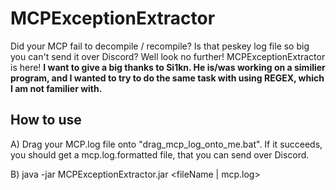 # MCPExceptionExtractor
Did your MCP fail to decompile / recompile? Is that peskey log file so big you can't send it over Discord? Well look no further! MCPExceptionExtractor is here! **I want to give a big thanks to Si1kn. He is/was working on a similier program, and I wanted to try to do the same task with using REGEX, which I am not familier with.**

## How to use
A) Drag your MCP.log file onto "drag_mcp_log_onto_me.bat". If it succeeds, you should get a mcp.log.formatted file, that you can send over Discord.

B) java -jar MCPExceptionExtractor.jar <fileName | mcp.log>
